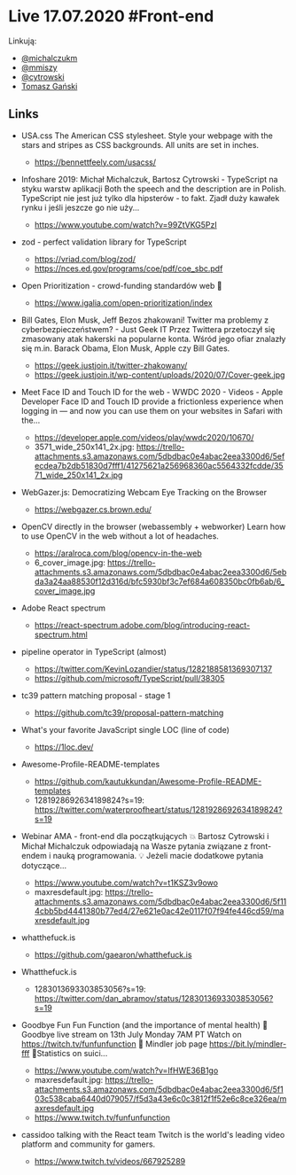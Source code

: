 # Live 17.07.2020 #Front-end

Linkują:
* [@michalczukm](https://twitter.com/michalczukm)
* [@mmiszy](https://twitter.com/mmiszy)
* [@cytrowski](https://twitter.com/cytrowski)
* [Tomasz Gański](https://www.linkedin.com/in/tomaszganski)

## Links

* USA.css
  The American CSS stylesheet. Style your webpage with the stars and stripes as CSS backgrounds. All units are set in inches.

  * https://bennettfeely.com/usacss/
* Infoshare 2019: Michał Michalczuk, Bartosz Cytrowski - TypeScript na styku warstw aplikacji
  Both the speech and the description are in Polish. TypeScript nie jest już tylko dla hipsterów - to fakt. Zjadł duży kawałek rynku i jeśli jeszcze go nie uży...

  * https://www.youtube.com/watch?v=99ZtVKG5PzI
* zod - perfect validation library for TypeScript
  * https://vriad.com/blog/zod/
  * https://nces.ed.gov/programs/coe/pdf/coe_sbc.pdf
* Open Prioritization - crowd-funding standardów web 🤔
  * https://www.igalia.com/open-prioritization/index
* Bill Gates, Elon Musk, Jeff Bezos zhakowani! Twitter ma problemy z cyberbezpieczeństwem? - Just Geek IT
  Przez Twittera przetoczył się zmasowany atak hakerski na popularne konta. Wśród jego ofiar znalazły się m.in. Barack Obama, Elon Musk, Apple czy Bill Gates.

  * https://geek.justjoin.it/twitter-zhakowany/
  * https://geek.justjoin.it/wp-content/uploads/2020/07/Cover-geek.jpg
* Meet Face ID and Touch ID for the web - WWDC 2020 - Videos - Apple Developer
  Face ID and Touch ID provide a frictionless experience when logging in — and now you can use them on your websites in Safari with the...

  * https://developer.apple.com/videos/play/wwdc2020/10670/
  * 3571_wide_250x141_2x.jpg: https://trello-attachments.s3.amazonaws.com/5dbdbac0e4abac2eea3300d6/5efecdea7b2db51830d7fff1/41275621a256968360ac5564332fcdde/3571_wide_250x141_2x.jpg
* WebGazer.js: Democratizing Webcam Eye Tracking on the Browser
  * https://webgazer.cs.brown.edu/
* OpenCV directly in the browser (webassembly + webworker)
  Learn how to use OpenCV in the web without a lot of headaches.

  * https://aralroca.com/blog/opencv-in-the-web
  * 6_cover_image.jpg: https://trello-attachments.s3.amazonaws.com/5dbdbac0e4abac2eea3300d6/5ebda3a24aa88530f12d316d/bfc5930bf3c7ef684a608350bc0fb6ab/6_cover_image.jpg
* Adobe React spectrum
  * https://react-spectrum.adobe.com/blog/introducing-react-spectrum.html
* pipeline operator in TypeScript (almost)
  * https://twitter.com/KevinLozandier/status/1282188581369307137
  * https://github.com/microsoft/TypeScript/pull/38305
* tc39 pattern matching proposal - stage 1
  * https://github.com/tc39/proposal-pattern-matching
* What's your favorite JavaScript single LOC (line of code)
  * https://1loc.dev/
* Awesome-Profile-README-templates
  * https://github.com/kautukkundan/Awesome-Profile-README-templates
  * 1281928692634189824?s=19: https://twitter.com/waterproofheart/status/1281928692634189824?s=19
* Webinar AMA - front-end dla początkujących
  💥 Bartosz Cytrowski i Michał Michalczuk odpowiadają na Wasze pytania związane z front-endem i nauką programowania. 💡 Jeżeli macie dodatkowe pytania dotyczące...

  * https://www.youtube.com/watch?v=t1KSZ3v9owo
  * maxresdefault.jpg: https://trello-attachments.s3.amazonaws.com/5dbdbac0e4abac2eea3300d6/5f114cbb5bd4441380b77ed4/27e621e0ac42e0117f07f94fe446cd59/maxresdefault.jpg
* whatthefuck.is
  * https://github.com/gaearon/whatthefuck.is
* Whatthefuck.is
  * 1283013693303853056?s=19: https://twitter.com/dan_abramov/status/1283013693303853056?s=19
* Goodbye Fun Fun Function (and the importance of mental health)
  💛 Goodbye live stream on 13th July Monday 7AM PT Watch on https://twitch.tv/funfunfunction 💛 Mindler job page https://bit.ly/mindler-fff 💛Statistics on suici...

  * https://www.youtube.com/watch?v=IfHWE36B1go
  * maxresdefault.jpg: https://trello-attachments.s3.amazonaws.com/5dbdbac0e4abac2eea3300d6/5f103c538caba6440d079057/f5d3a43e6c0c3812f1f52e6c8ce326ea/maxresdefault.jpg
  * https://www.twitch.tv/funfunfunction
* cassidoo talking with the React team
  Twitch is the world's leading video platform and community for gamers.

  * https://www.twitch.tv/videos/667925289